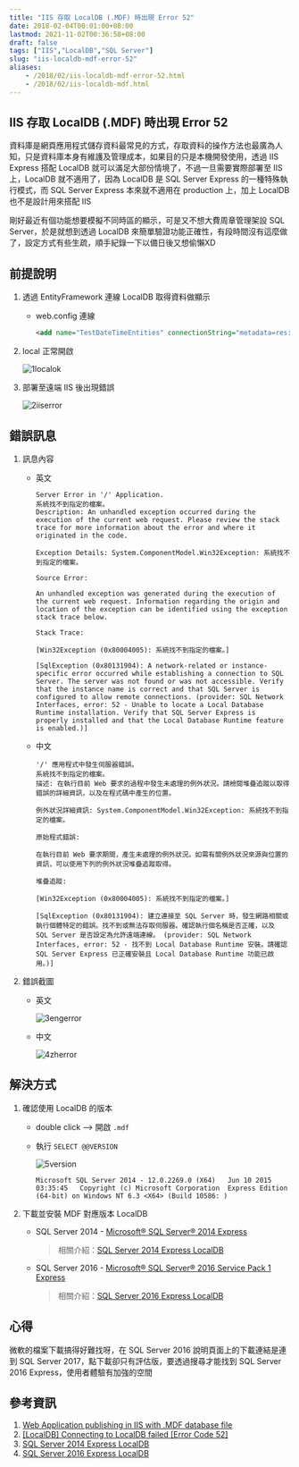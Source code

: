 ```yaml
---
title: "IIS 存取 LocalDB (.MDF) 時出現 Error 52"
date: 2018-02-04T00:01:00+08:00
lastmod: 2021-11-02T00:36:58+08:00
draft: false
tags: ["IIS","LocalDB","SQL Server"]
slug: "iis-localdb-mdf-error-52"
aliases:
    - /2018/02/iis-localdb-mdf-error-52.html
    - /2018/02/iis-localdb-mdf.html
---
```

## IIS 存取 LocalDB (.MDF) 時出現 Error 52

資料庫是網頁應用程式儲存資料最常見的方式，存取資料的操作方法也最廣為人知，只是資料庫本身有維護及管理成本，如果目的只是本機開發使用，透過 IIS Express 搭配 LocalDB 就可以滿足大部份情境了，不過一旦需要實際部署至 IIS 上，LocalDB 就不適用了，因為 LocalDB 是 SQL Server Express 的一種特殊執行模式，而 SQL Server Express 本來就不適用在 production 上，加上 LocalDB 也不是設計用來搭配 IIS

剛好最近有個功能想要模擬不同時區的顯示，可是又不想大費周章管理架設 SQL Server，於是就想到透過 LocalDB 來簡單驗證功能正確性，有段時間沒有這麼做了，設定方式有些生疏，順手紀錄一下以備日後又想偷懶XD

## 前提說明

1. 透過 EntityFramework 連線 LocalDB 取得資料做顯示
    * web.config 連線

        ```xml
        <add name="TestDateTimeEntities" connectionString="metadata=res://*/Models.TestDateTime.csdl|res://*/Models.TestDateTime.ssdl|res://*/Models.TestDateTime.msl;provider=System.Data.SqlClient;provider connection string=&quot;data source=(LocalDB)\MSSQLLocalDB;attachdbfilename=|DataDirectory|\Database1.mdf;integrated security=True;connect timeout=30;MultipleActiveResultSets=True;App=EntityFramework&quot;" providerName="System.Data.EntityClient" />
        ```

2. local 正常開啟

    ![1localok](https://user-images.githubusercontent.com/3851540/35768879-90ee4880-093d-11e8-92ea-ec235080ad32.png)

3. 部署至遠端 IIS 後出現錯誤

    ![2iiserror](https://user-images.githubusercontent.com/3851540/35768880-9116899e-093d-11e8-81ee-5601f66635e7.png)

## 錯誤訊息

1. 訊息內容
    * 英文

        ```log
        Server Error in '/' Application.
        系統找不到指定的檔案。
        Description: An unhandled exception occurred during the execution of the current web request. Please review the stack trace for more information about the error and where it originated in the code. 
        
        Exception Details: System.ComponentModel.Win32Exception: 系統找不到指定的檔案。
        
        Source Error: 
        
        An unhandled exception was generated during the execution of the current web request. Information regarding the origin and location of the exception can be identified using the exception stack trace below.
        
        Stack Trace: 
            
        [Win32Exception (0x80004005): 系統找不到指定的檔案。]
        
        [SqlException (0x80131904): A network-related or instance-specific error occurred while establishing a connection to SQL Server. The server was not found or was not accessible. Verify that the instance name is correct and that SQL Server is configured to allow remote connections. (provider: SQL Network Interfaces, error: 52 - Unable to locate a Local Database Runtime installation. Verify that SQL Server Express is properly installed and that the Local Database Runtime feature is enabled.)]
        ```

    * 中文

        ```log
        '/' 應用程式中發生伺服器錯誤。
        系統找不到指定的檔案。
        描述: 在執行目前 Web 要求的過程中發生未處理的例外狀況。請檢閱堆疊追蹤以取得錯誤的詳細資訊，以及在程式碼中產生的位置。 
        
        例外狀況詳細資訊: System.ComponentModel.Win32Exception: 系統找不到指定的檔案。
        
        原始程式錯誤: 
        
        在執行目前 Web 要求期間，產生未處理的例外狀況。如需有關例外狀況來源與位置的資訊，可以使用下列的例外狀況堆疊追蹤取得。
        
        堆疊追蹤: 
            
        [Win32Exception (0x80004005): 系統找不到指定的檔案。]
        
        [SqlException (0x80131904): 建立連接至 SQL Server 時，發生網路相關或執行個體特定的錯誤。找不到或無法存取伺服器。確認執行個名稱是否正確，以及 SQL Server 是否設定為允許遠端連線。 (provider: SQL Network Interfaces, error: 52 - 找不到 Local Database Runtime 安裝。請確認 SQL Server Express 已正確安裝且 Local Database Runtime 功能已啟用。)]
        ```

2. 錯誤截圖
    * 英文

        ![3engerror](https://user-images.githubusercontent.com/3851540/35768881-913e335e-093d-11e8-8d4c-8376986d37dd.png)

    * 中文

        ![4zherror](https://user-images.githubusercontent.com/3851540/35768882-9165c68a-093d-11e8-8efe-ca4548cab415.png)

## 解決方式

1. 確認使用 LocalDB 的版本

    * double click --> 開啟 `.mdf`
    * 執行 `SELECT @@VERSION`

        ![5version](https://user-images.githubusercontent.com/3851540/35768883-918d678a-093d-11e8-8d7f-e9301239c6e5.png)

        ```log
        Microsoft SQL Server 2014 - 12.0.2269.0 (X64)   Jun 10 2015 03:35:45   Copyright (c) Microsoft Corporation  Express Edition (64-bit) on Windows NT 6.3 <X64> (Build 10586: )
        ```

2. 下載並安裝 MDF 對應版本 LocalDB
    * SQL Server 2014 - [Microsoft® SQL Server® 2014 Express](https://www.microsoft.com/zh-tw/download/details.aspx?id=42299)

        > 相關介紹：[SQL Server 2014 Express LocalDB](https://msdn.microsoft.com/en-US/library/hh510202%28SQL.120%29.aspx)

    * SQL Server 2016 - [Microsoft® SQL Server® 2016 Service Pack 1 Express](https://www.microsoft.com/zh-tw/download/details.aspx?id=54284)

        > 相關介紹：[SQL Server 2016 Express LocalDB](https://docs.microsoft.com/zh-tw/sql/database-engine/configure-windows/sql-server-2016-express-localdb?WT.mc_id=DOP-MVP-5002594)

## 心得

微軟的檔案下載搞得好難找呀，在 SQL Server 2016 說明頁面上的下載連結是連到 SQL Server 2017，點下載卻只有評估版，要透過搜尋才能找到 SQL Server 2016 Express，使用者體驗有加強的空間

## 參考資訊

1. [Web Application publishing in IIS with .MDF database file](https://forums.asp.net/t/2090050.aspx?Web+Application+publishing+in+IIS+with+MDF+database+file?WT.mc_id=DOP-MVP-5002594)
2. [[LocalDB] Connecting to LocalDB failed [Error Code 52]](http://jaryl-lan.blogspot.tw/2014/08/localdb-connection-to-localdb-failed.html)
3. [SQL Server 2014 Express LocalDB](https://msdn.microsoft.com/en-US/library/hh510202%28SQL.120%29.aspx?WT.mc_id=DOP-MVP-5002594)
4. [SQL Server 2016 Express LocalDB](https://docs.microsoft.com/zh-tw/sql/database-engine/configure-windows/sql-server-2016-express-localdb?WT.mc_id=DOP-MVP-5002594)
